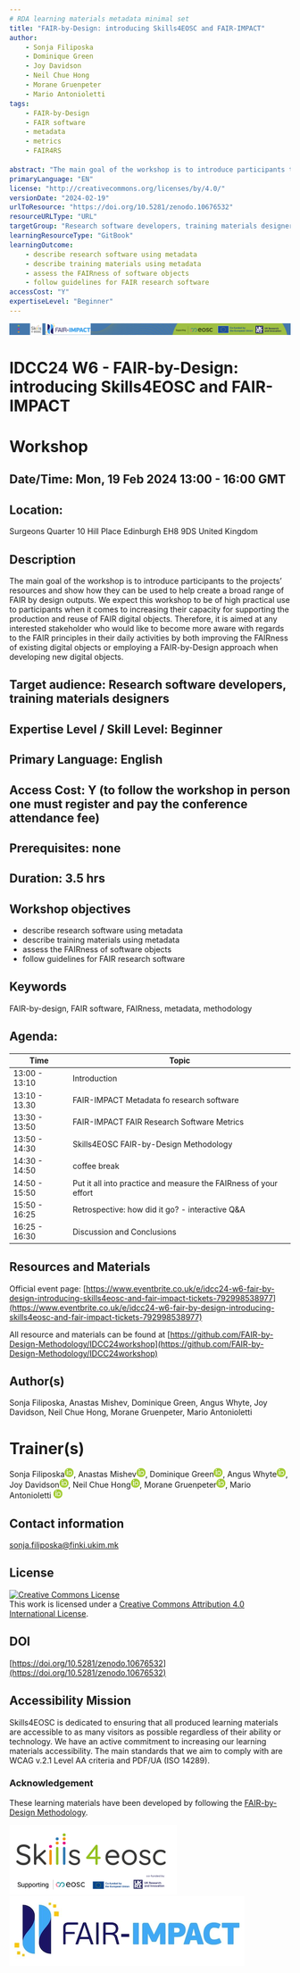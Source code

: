 ```yaml
---
# RDA learning materials metadata minimal set
title: "FAIR-by-Design: introducing Skills4EOSC and FAIR-IMPACT"
author: 
    - Sonja Filiposka 
    - Dominique Green
    - Joy Davidson
    - Neil Chue Hong
    - Morane Gruenpeter
    - Mario Antonioletti
tags: 
    - FAIR-by-Design
    - FAIR software
    - metadata
    - metrics
    - FAIR4RS

abstract: "The main goal of the workshop is to introduce participants to the projects’ resources and show how they can be used to help create a broad range of FAIR by design outputs. We expect this workshop to be of high practical use to participants when it comes to increasing their capacity for supporting the production and reuse of FAIR digital objects. Therefore, it is aimed at any interested stakeholder who would like to become more aware with regards to the FAIR principles in their daily activities by both improving the FAIRness of existing digital objects or employing a FAIR-by-Design approach when developing new digital objects."
primaryLanguage: "EN"
license: "http://creativecommons.org/licenses/by/4.0/"
versionDate: "2024-02-19"
urlToResource: "https://doi.org/10.5281/zenodo.10676532"
resourceURLType: "URL"
targetGroup: "Research software developers, training materials designers"
learningResourceType: "GitBook"
learningOutcome: 
    - describe research software using metadata 
    - describe training materials using metadata
    - assess the FAIRness of software objects
    - follow guidelines for FAIR research software
accessCost: "Y"
expertiseLevel: "Beginner"
---
```


![Header with funding information](./attachments/header.png)

# IDCC24 W6 - FAIR-by-Design: introducing Skills4EOSC and FAIR-IMPACT 

# Workshop

## Date/Time: Mon, 19 Feb 2024 13:00 - 16:00 GMT

## Location: 
Surgeons Quarter
10 Hill Place Edinburgh EH8 9DS United Kingdom

## Description

The main goal of the workshop is to introduce participants to the projects’ resources and show how they can be used to help create a broad range of FAIR by design outputs. We expect this workshop to be of high practical use to participants when it comes to increasing their capacity for supporting the production and reuse of FAIR digital objects. Therefore, it is aimed at any interested stakeholder who would like to become more aware with regards to the FAIR principles in their daily activities by both improving the FAIRness of existing digital objects or employing a FAIR-by-Design approach when developing new digital objects.

## Target audience: Research software developers, training materials designers

## Expertise Level / Skill Level: Beginner

## Primary Language: English

## Access Cost: Y (to follow the workshop in person one must register and pay the conference attendance fee)

## Prerequisites: none

## Duration: 3.5 hrs

## Workshop objectives

- describe research software using metadata 
- describe training materials using metadata
- assess the FAIRness of software objects
- follow guidelines for FAIR research software

## Keywords

FAIR-by-design, FAIR software, FAIRness, metadata, methodology

## Agenda:

| Time | Topic             |
|-----------|-------------------|
| 13:00 - 13:10  | Introduction   |
| 13:10 - 13.30  | FAIR-IMPACT Metadata fo research software   |
| 13:30 - 13:50  | FAIR-IMPACT FAIR Research Software Metrics      |
| 13:50 - 14:30  | Skills4EOSC FAIR-by-Design Methodology   |
| 14:30 - 14:50  | coffee break       |
| 14:50 - 15:50  | Put it all into practice and measure the FAIRness of your effort   |
| 15:50 - 16:25  | Retrospective: how did it go? - interactive Q&A   |
| 16:25 - 16:30  | Discussion and Conclusions

## Resources and Materials

Official event page: [https://www.eventbrite.co.uk/e/idcc24-w6-fair-by-design-introducing-skills4eosc-and-fair-impact-tickets-792998538977](https://www.eventbrite.co.uk/e/idcc24-w6-fair-by-design-introducing-skills4eosc-and-fair-impact-tickets-792998538977)

All resource and materials can be found at [https://github.com/FAIR-by-Design-Methodology/IDCC24workshop](https://github.com/FAIR-by-Design-Methodology/IDCC24workshop)

## Author(s)

Sonja Filiposka, Anastas Mishev, Dominique Green, Angus Whyte, Joy Davidson, Neil Chue Hong, Morane Gruenpeter, Mario Antonioletti

# Trainer(s)

Sonja Filiposka[![ORCID logo](./attachments/orcid_16x16.webp)](https://orcid.org/0000-0003-0034-2855), Anastas Mishev[![ORCID logo](./attachments/orcid_16x16.webp)](https://orcid.org/0000-0001-7271-6655), Dominique Green[![ORCID logo](./attachments/orcid_16x16.webp)](https://orcid.org/0000-0002-9411-4281), Angus	Whyte[![ORCID logo](./attachments/orcid_16x16.webp)](https://orcid.org/0000-0002-5198-0833), Joy Davidson[![ORCID logo](./attachments/orcid_16x16.webp)](https://orcid.org/0000-0003-3484-7675), Neil Chue Hong[![ORCID logo](./attachments/orcid_16x16.webp)](https://orcid.org/0000-0002-8876-7606), Morane Gruenpeter[![ORCID logo](./attachments/orcid_16x16.webp)](https://orcid.org/0000-0002-9777-5560), Mario Antonioletti [![ORCID logo](./attachments/orcid_16x16.webp)](https://orcid.org/0000-0002-2486-7990)

## Contact information

[sonja.filiposka@finki.ukim.mk](mailto:sonja.filiposka@finki.ukim.mk)

## License

<a rel="license" href="http://creativecommons.org/licenses/by/4.0/"><img alt="Creative Commons License" style="border-width:0" src="https://i.creativecommons.org/l/by/4.0/88x31.png" /></a><br />This work is licensed under a <a rel="license" href="http://creativecommons.org/licenses/by/4.0/">Creative Commons Attribution 4.0 International License</a>.

## DOI

[https://doi.org/10.5281/zenodo.10676532](https://doi.org/10.5281/zenodo.10676532)

## Accessibility Mission

Skills4EOSC is dedicated to ensuring that all produced learning materials are accessible to as many visitors as possible regardless of their ability or technology. We have an active commitment to increasing our learning materials accessibility. The main standards that we aim to comply with are WCAG v.2.1 Level AA criteria and PDF/UA (ISO 14289).

### Acknowledgement

These learning materials have been developed by following the [FAIR-by-Design Methodology](https://doi.org/10.5281/zenodo.7875540).

![Skills4EOSC logo](./attachments/skills4eosc.png) ![FAIR-IMPACT logo](./attachments/FAIR-IMPACT.png)
